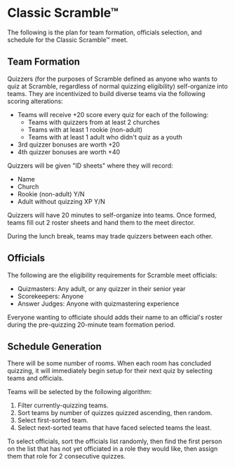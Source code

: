 # Classic Scramble™

The following is the plan for team formation, officials selection, and schedule
for the Classic Scramble™ meet.

## Team Formation

Quizzers (for the purposes of Scramble defined as anyone who wants to quiz at
Scramble, regardless of normal quizzing eligibility) self-organize into teams.
They are incentivized to build diverse teams via the following scoring
alterations:

- Teams will receive +20 score every quiz for each of the following:
    - Teams with quizzers from at least 2 churches
    - Teams with at least 1 rookie (non-adult)
    - Teams with at least 1 adult who didn't quiz as a youth
- 3rd quizzer bonuses are worth +20
- 4th quizzer bonuses are worth +40

Quizzers will be given "ID sheets" where they will record:

- Name
- Church
- Rookie (non-adult) Y/N
- Adult without quizzing XP Y/N

Quizzers will have 20 minutes to self-organize into teams. Once formed, teams
fill out 2 roster sheets and hand them to the meet director.

During the lunch break, teams may trade quizzers between each other.

## Officials

The following are the eligibility requirements for Scramble meet officials:

- Quizmasters: Any adult, or any quizzer in their senior year
- Scorekeepers: Anyone
- Answer Judges: Anyone with quizmastering experience

Everyone wanting to officiate should adds their name to an official's roster
during the pre-quizzing 20-minute team formation period.

## Schedule Generation

There will be some number of rooms. When each room has concluded
quizzing, it will immediately begin setup for their next quiz by selecting teams
and officials.

Teams will be selected by the following algorithm:

1. Filter currently-quizzing teams.
2. Sort teams by number of quizzes quizzed ascending, then random.
3. Select first-sorted team.
4. Select next-sorted teams that have faced selected teams the least.

To select officials, sort the officials list randomly, then find the first
person on the  list that has not yet officiated in a role they would like, then
assign them that role for 2 consecutive quizzes.
